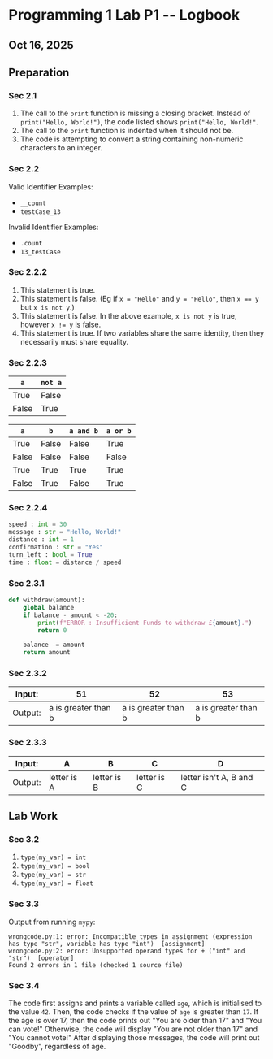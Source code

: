 # Programming 1 Lab P1 -- Logbook
## Oct 16, 2025

## Preparation
### Sec 2.1
1. The call to the `print` function is missing a closing bracket. Instead of `print("Hello, World!")`, the code listed shows `print("Hello, World!"`.
2. The call to the `print` function is indented when it should not be.
3. The code is attempting to convert a string containing non-numeric characters to an integer.

### Sec 2.2
Valid Identifier Examples:
* `__count`
* `testCase_13`

Invalid Identifier Examples:
* `.count`
* `13_testCase`

### Sec 2.2.2
1. This statement is true.
2. This statement is false. (Eg if `x = "Hello"` and `y = "Hello"`, then `x == y` but `x is not y`.)
3. This statement is false. In the above example, `x is not y` is true, however `x != y` is false.
4. This statement is true. If two variables share the same identity, then they necessarily must share equality.

### Sec 2.2.3
`a`   | `not a`
------|-------
True  | False
False | True

`a` | `b` | `a and b` | `a or b`
----|-----|-----------|---------
True | False | False | True
False | False | False | False
True | True | True | True
False | True | False | True

### Sec 2.2.4
```py
speed : int = 30
message : str = "Hello, World!"
distance : int = 1
confirmation : str = "Yes"
turn_left : bool = True
time : float = distance / speed
```

### Sec 2.3.1
```py
def withdraw(amount):
    global balance
    if balance - amount < -20:
        print(f"ERROR : Insufficient Funds to withdraw £{amount}.")
        return 0

    balance -= amount
    return amount
```

### Sec 2.3.2
Input: | 51 | 52 | 53
---|---|---|---
Output: | a is greater than b | a is greater than b | a is greater than b

### Sec 2.3.3
Input: | A | B | C | D
---|---|---|---|---
Output: | letter is A | letter is B | letter is C | letter isn't A, B and C

## Lab Work
### Sec 3.2
1. `type(my_var) = int`
2. `type(my_var) = bool`
3. `type(my_var) = str`
4. `type(my_var) = float`

### Sec 3.3
Output from running `mypy`:
```
wrongcode.py:1: error: Incompatible types in assignment (expression has type "str", variable has type "int")  [assignment]
wrongcode.py:2: error: Unsupported operand types for + ("int" and "str")  [operator]
Found 2 errors in 1 file (checked 1 source file)
```

### Sec 3.4
The code first assigns and prints a variable called `age`, which is initialised to the value `42`. Then, the code checks if the value of `age` is greater than `17`. If the age is over 17, then the code prints out "You are older than 17" and "You can vote!" Otherwise, the code will display "You are not older than 17" and "You cannot vote!" After displaying those messages, the code will print out "Goodby", regardless of age.
